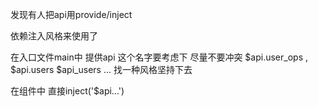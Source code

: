 发现有人把api用provide/inject

依赖注入风格来使用了 

在入口文件main中 提供api   这个名字要考虑下 尽量不要冲突 
$api.user_ops , $api.users  $api_users  ... 找一种风格坚持下去


在组件中 直接inject('$api...')   